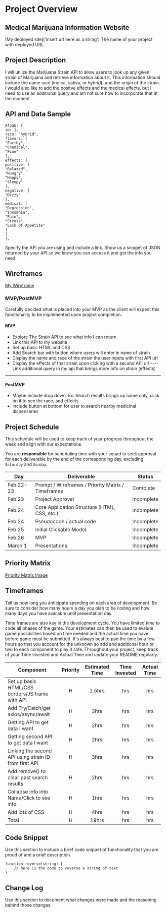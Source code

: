 # Project Overview

## Medical Marijuana Information Website

[My deployed site]('insert url here as a string')
The name of your project with deployed URL.

## Project Description

I will utilize the Marijuana Strain API to allow users to look up any given strain of Marijuana and retrieve information about it. This information should include the name race (indica, sativa, or hybrid), and the origin of the strain. I would also like to add the positve effects and the medical effects, but I need to use an additional query and am not sure how to incorporate that at the moment.

## API and Data Sample

```
Afpak: {
id: 1,
race: "hybrid",
flavors: [
"Earthy",
"Chemical",
"Pine"
],
effects: {
positive: [
"Relaxed",
"Hungry",
"Happy",
"Sleepy"
],
negative: [
"Dizzy"
],
medical: [
"Depression",
"Insomnia",
"Pain",
"Stress",
"Lack Of Appetite"
]
}
},
```
Specify the API you are using and include a link. Show us a snippet of JSON returned by your API so we know you can access it and get the info you need

## Wireframes

[My Wireframe](https://wireframe.cc/AoMrsL)


### MVP/PostMVP

Carefully decided what is placed into your MVP as the client will expect this functionality to be implemented upon project completion.  

#### MVP 

- Explore The Strain API to see what info I can return
- Link this API to my website
- Set up basic HTML and CSS
- Add Search bar with button where users will enter in name of strain
- Display the name and race of the strain the user inputs with first API url
- Display the effects of that strain upon clcking with a second API url
---- Link additional query in my api that brings more info on strain (effects)
---- 

#### PostMVP  

- Maybe include drop down. Ex. Search results brings up name only, click on it to see the race, and effects
- Include button at bottom for user to search nearby medicinal dispensaries

## Project Schedule

This schedule will be used to keep track of your progress throughout the week and align with our expectations.  

You are **responsible** for scheduling time with your squad to seek approval for each deliverable by the end of the corresponding day, excluding `Saturday` and `Sunday`.

|  Day | Deliverable | Status
|---|---| ---|
|Feb 22-23| Prompt / Wireframes / Priority Matrix / Timeframes | Complete
|Feb 23| Project Approval | Incomplete
|Feb 24| Core Application Structure (HTML, CSS, etc.) | Incomplete
|Feb 24| Pseudocode / actual code | Incomplete
|Feb 25| Initial Clickable Model  | Incomplete
|Feb 26| MVP | Incomplete
|March 1| Presentations | Incomplete

## Priority Matrix

[Priority Matrix Image](https://imgur.com/a/sdq287Q)

## Timeframes

Tell us how long you anticipate spending on each area of development. Be sure to consider how many hours a day you plan to be coding and how many days you have available until presentation day.

Time frames are also key in the development cycle.  You have limited time to code all phases of the game.  Your estimates can then be used to evalute game possibilities based on time needed and the actual time you have before game must be submitted. It's always best to pad the time by a few hours so that you account for the unknown so add and additional hour or two to each component to play it safe. Throughout your project, keep track of your Time Invested and Actual Time and update your README regularly.

| Component | Priority | Estimated Time | Time Invested | Actual Time |
| --- | :---: |  :---: | :---: | :---: |
| Set up basic HTML/CSS borders/JS frame with API | H | 1.5hrs| hrs | hrs |
| Add Try/Catch/get axios/async/await | H | 3hrs| hrs | hrs |
| Getting API to get data I want | H | 2hrs| hrs | hrs |
| Getting second API to get data I want | H | 2hrs| hrs | hrs |
| Linking the second API using strain ID from first API | H | 3hrs| hrs | hrs |
| Add remove() to clear past search results | H | 2hrs| hrs | hrs |
| Collapse info into Name/Click to see info | H | 1hrs| hrs | hrs |
| Add lots of CSS | H | 4hrs| hrs | hrs |
| Total | H | 19hrs| hrs | hrs |

## Code Snippet

Use this section to include a brief code snippet of functionality that you are proud of and a brief description.  

```
function reverse(string) {
	// here is the code to reverse a string of text
}
```

## Change Log
 Use this section to document what changes were made and the reasoning behind those changes.  
